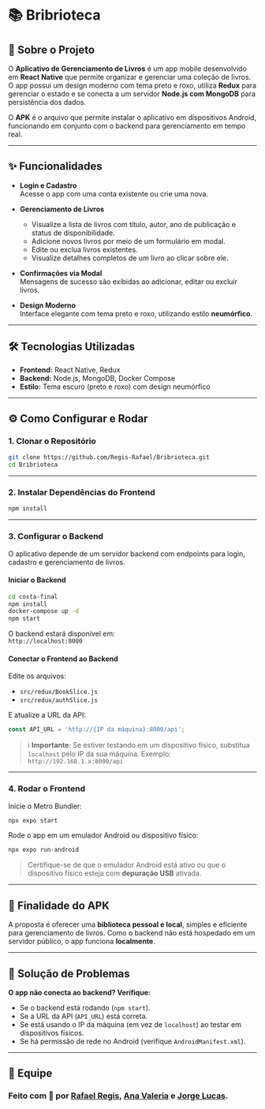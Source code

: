 # 📚 Bribrioteca

## 📖 Sobre o Projeto

O **Aplicativo de Gerenciamento de Livros** é um app mobile desenvolvido em **React Native** que permite organizar e gerenciar uma coleção de livros. O app possui um design moderno com tema preto e roxo, utiliza **Redux** para gerenciar o estado e se conecta a um servidor **Node.js com MongoDB** para persistência dos dados.

O **APK** é o arquivo que permite instalar o aplicativo em dispositivos Android, funcionando em conjunto com o backend para gerenciamento em tempo real.

---

## ✨ Funcionalidades

- **Login e Cadastro**  
  Acesse o app com uma conta existente ou crie uma nova.

- **Gerenciamento de Livros**
  - Visualize a lista de livros com título, autor, ano de publicação e status de disponibilidade.
  - Adicione novos livros por meio de um formulário em modal.
  - Edite ou exclua livros existentes.
  - Visualize detalhes completos de um livro ao clicar sobre ele.

- **Confirmações via Modal**  
  Mensagens de sucesso são exibidas ao adicionar, editar ou excluir livros.

- **Design Moderno**  
  Interface elegante com tema preto e roxo, utilizando estilo **neumórfico**.

---

## 🛠 Tecnologias Utilizadas

- **Frontend:** React Native, Redux  
- **Backend:** Node.js, MongoDB, Docker Compose  
- **Estilo:** Tema escuro (preto e roxo) com design neumórfico

---

## ⚙️ Como Configurar e Rodar

### 1. Clonar o Repositório

```bash
git clone https://github.com/Regis-Rafael/Bribrioteca.git
cd Bribrioteca
```

---

### 2. Instalar Dependências do Frontend

```bash
npm install
```

---

### 3. Configurar o Backend

O aplicativo depende de um servidor backend com endpoints para login, cadastro e gerenciamento de livros.

#### Iniciar o Backend

```bash
cd costa-final
npm install
docker-compose up -d
npm start
```

O backend estará disponível em:  
`http://localhost:8000`

#### Conectar o Frontend ao Backend

Edite os arquivos:

- `src/redux/BookSlice.js`  
- `src/redux/authSlice.js`

E atualize a URL da API:

```js
const API_URL = 'http://{IP da máquina}:8000/api';
```

> ℹ️ **Importante**: Se estiver testando em um dispositivo físico, substitua `localhost` pelo IP da sua máquina. Exemplo:  
> `http://192.168.1.x:8000/api`

---

### 4. Rodar o Frontend

Inicie o Metro Bundler:

```bash
npx expo start
```

Rode o app em um emulador Android ou dispositivo físico:

```bash
npx expo run-android
```

> Certifique-se de que o emulador Android está ativo ou que o dispositivo físico esteja com **depuração USB** ativada.

---

## 🎯 Finalidade do APK

A proposta é oferecer uma **biblioteca pessoal e local**, simples e eficiente para gerenciamento de livros. Como o backend não está hospedado em um servidor público, o app funciona **localmente**.

---

## 🧩 Solução de Problemas

**O app não conecta ao backend? Verifique:**

- Se o backend está rodando (`npm start`).
- Se a URL da API (`API_URL`) está correta.
- Se está usando o IP da máquina (em vez de `localhost`) ao testar em dispositivos físicos.
- Se há permissão de rede no Android (verifique `AndroidManifest.xml`).

---
## 📝 Equipe

### Feito com 💜 por [Rafael Regis](https://github.com/Regis-Rafael), [Ana Valeria](https://github.com/BomDiaSol) e [Jorge Lucas](https://github.com/jorgelucas-rm).
